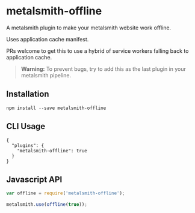 # metalsmith-offline

A metalsmith plugin to make your metalsmith website work offline.

Uses application cache manifest.

PRs welcome to get this to use a hybrid of service workers falling back to application cache.

 > **Warning:** To prevent bugs, try to add this as the last plugin in your metalsmith pipeline.

## Installation

```
npm install --save metalsmith-offline
```
## CLI Usage

```
{
  "plugins": {
    "metalsmith-offline": true
  }
}
```

## Javascript API

```javascript
var offline = require('metalsmith-offline');
 
metalsmith.use(offline(true));
```
